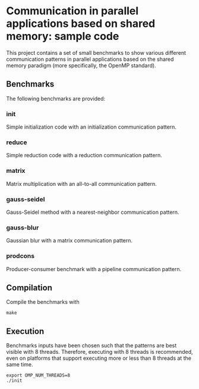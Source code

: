 # Communication in parallel applications based on shared memory: sample code


This project contains a set of small benchmarks to show various different communication patterns in parallel applications based on the shared memory paradigm (more specifically, the OpenMP standard).


## Benchmarks

The following benchmarks are provided:

### init
Simple initialization code with an initialization communication pattern.


### reduce
Simple reduction code with a reduction communication pattern.


### matrix
Matrix multiplication with an all-to-all communication pattern.


### gauss-seidel
Gauss-Seidel method with a nearest-neighbor communication pattern.


### gauss-blur
Gaussian blur with a matrix communication pattern.


### prodcons
Producer-consumer benchmark with a pipeline communication pattern.



## Compilation

Compile the benchmarks with

    make

## Execution

Benchmarks inputs have been chosen such that the patterns are best visible with 8 threads.
Therefore, executing with 8 threads is recommended, even on platforms that support executing more or less than 8 threads at the same time.


    export OMP_NUM_THREADS=8
    ./init

